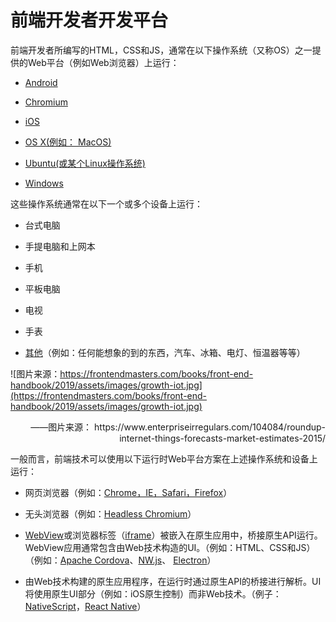 # 前端开发者开发平台


前端开发者所编写的HTML，CSS和JS，通常在以下操作系统（又称OS）之一提供的Web平台（例如Web浏览器）上运行：

* [Android](https://www.android.com/)

* [Chromium](https://www.chromium.org/chromium-os)

* [iOS](https://developer.apple.com/ios/)

* [OS X(例如： MacOS)](https://www.apple.com/macos)

* [Ubuntu(或某个Linux操作系统)](https://www.ubuntu.com/)

* [Windows](https://www.microsoft.com/en-us/windows)

这些操作系统通常在以下一个或多个设备上运行：

* 台式电脑

* 手提电脑和上网本

* 手机

* 平板电脑

* 电视

* 手表

* [其他](https://en.wikipedia.org/wiki/Internet_of_things)（例如：任何能想象的到的东西，汽车、冰箱、电灯、恒温器等等）

![图片来源：https://frontendmasters.com/books/front-end-handbook/2019/assets/images/growth-iot.jpg](https://frontendmasters.com/books/front-end-handbook/2019/assets/images/growth-iot.jpg)

<p align="right">——图片来源： https://www.enterpriseirregulars.com/104084/roundup-internet-things-forecasts-market-estimates-2015/ </p>

一般而言，前端技术可以使用以下运行时Web平台方案在上述操作系统和设备上运行：

* 网页浏览器（例如：[Chrome，IE，Safari，Firefox](http://outdatedbrowser.com/en)）

* 无头浏览器（例如：[Headless Chromium](https://chromium.googlesource.com/chromium/src/+/lkgr/headless/README.md)）

* [WebView](http://developer.telerik.com/featured/what-is-a-webview/)或浏览器标签（[iframe](https://developer.mozilla.org/en-US/docs/Web/HTML/Element/iframe)）被嵌入在原生应用中，桥接原生API运行。WebView应用通常包含由Web技术构造的UI。（例如：HTML、CSS和JS）（例如：[Apache Cordova](https://cordova.apache.org/)、[NW.js](http://nwjs.io/)、 [Electron](http://electron.atom.io/)）

* 由Web技术构建的原生应用程序，在运行时通过原生API的桥接进行解析。UI将使用原生UI部分（例如：iOS原生控制）而非Web技术。（例子：[NativeScript](https://www.nativescript.org/)，[React Native](https://facebook.github.io/react-native/)）

